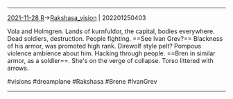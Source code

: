 ***
[2021-11-28 R](../../sessions/notes_brian/2021-11-28%20R.md)->[Rakshasa_vision](Insights/Attach/Rakshasa_vision.md) | 202201250403

Vola and Holmgren. Lands of kurnfuldor, the capital, bodies everywhere. Dead soldiers, destruction. People fighting. ==See Ivan Grev?== Blackness of his armor, was promoted high rank. Direwolf style pelt? Pompous violence ambience about him. Hacking through people. ==Bren in similar armor, as a soldier==. She's on the verge of collapse. Torso littered with arrows.

#visions #dreamplane #Rakshasa #Brene #IvanGrev

***